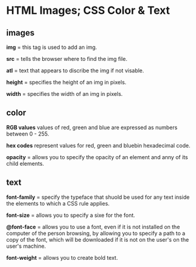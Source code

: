 # HTML Images; CSS Color & Text

## images

**img** = this tag is used to add an img.

**src** = tells the browser where to find the img file.

**atl** = text that appears to discribe the img if not visable.

**height** = specifies the height of an img in pixels.

**width** = specifies the width of an img in pixels.

## color

**RGB values** values of red, green and blue are expressed as numbers between 0 - 255.

**hex codes** represent values for red, green and bluebin hexadecimal code.

**opacity** = allows you to specify the opacity of an element and anny of its child elements.

## text

**font-family** = specify the typeface that shuold be used for any text inside the elements to which a CSS rule applies.

**font-size** = allows you to specify a sixe for the font.

**@font-face** = allows you to use a font, even if it is not installed on the computer of the person browsing, by allowing you to specify a path to a copy of the font, which will be downloaded if it is not on the user's on the user's machine.

**font-weight** = allows you to create bold text.
